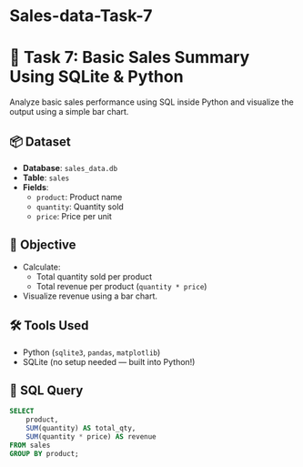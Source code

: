 # Sales-data-Task-7

# 🧾 Task 7: Basic Sales Summary Using SQLite & Python

Analyze basic sales performance using SQL inside Python and visualize the output using a simple bar chart.

## 📦 Dataset
- **Database**: `sales_data.db`
- **Table**: `sales`
- **Fields**:
  - `product`: Product name
  - `quantity`: Quantity sold
  - `price`: Price per unit

## 🎯 Objective
- Calculate:
  - Total quantity sold per product
  - Total revenue per product (`quantity * price`)
- Visualize revenue using a bar chart.

## 🛠️ Tools Used
- Python (`sqlite3`, `pandas`, `matplotlib`)
- SQLite (no setup needed — built into Python!)

## 📜 SQL Query
```sql
SELECT 
    product, 
    SUM(quantity) AS total_qty, 
    SUM(quantity * price) AS revenue 
FROM sales 
GROUP BY product;
